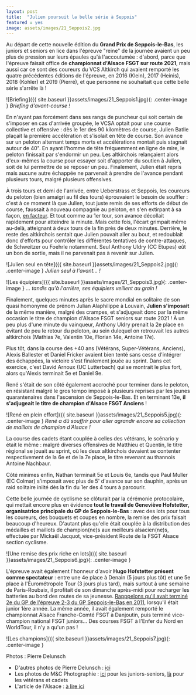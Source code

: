 ```yaml
---
layout: post
title:  "Julien poursuit la belle série à Seppois"
featured : yes
image: assets/images/21_Seppois2.jpg
---
```


Au départ de cette nouvelle édition du **Grand Prix de Seppois-le-Bas**, les juniors et seniors en lice dans l'épreuve "reine" de la journée avaient un peu plus de pression sur leurs épaules qu'à l'accoutumée : d'abord, parce que l'épreuve faisait office de **championnat d'Alsace FSGT sur route 2021**, mais aussi car ce sont des coureurs du VCS Altkirch qui avaient remporté les quatre précédentes éditions de l'épreuve, en 2016 (Klein), 2017 (Heinis), 2018 (Kohler) et 2019 (Pierré), et que personne ne souhaitait que cette belle série s'arrête là !

![Briefing]({{ site.baseurl }}assets/images/21_Seppois1.jpg){: .center-image }
_Briefing d'avant-course !_

En n'ayant pas forcément dans ses rangs de puncheur qui soit certain de s'imposer en cas d'arrivée groupée, le VCSA optait pour une course collective et offensive : dès le 1er des 90 kilomètres de course, Julien Batlle plaçait la première accélération et s'isolait en tête de course. Son avance sur un peloton alternant temps morts et accélérations montait puis stagnait autour de 40". En ayant l'homme de tête fréquemment en ligne de mire, le peloton finissait par s'endormir un peu. Les altkirchois relançaient alors d'eux-mêmes la course pour essayer soit d'apporter du soutien à Julien, soit de lui permettre de se reposer un peu. Finalement, Julien était repris mais aucune autre échappée ne parvenait à prendre de l'avance pendant plusieurs tours, malgré plusieurs offensives. 

À trois tours et demi de l'arrivée, entre Ueberstrass et Seppois, les coureurs du peloton (bien amaigri au fil des tours) éprouvaient le besoin de souffler : c'est à ce moment là que Julien, tout juste remis de ses efforts de début de course, faussait à nouveau compagnie au peloton, en s'en extirpant à sa façon, [en facteur](https://www.ouest-france.fr/tour-de-france/tour-de-france-un-jour-une-expression-partir-en-facteur-5119721). Et tout comme au 1er tour, son avance décollait rapidement pour atteindre la minute. Mais cette fois, l'écart grimpait même au-delà, atteignant à deux tours de la fin près de deux minutes. Derrière, le reste des altkirchois sentait que Julien pouvait aller au bout, et redoublait donc d'efforts pour contrôler les différentes tentatives de contre-attaques, de Schweitzer ou Foehrle notamment. Seul Anthony Uldry (CC Etupes) eût un bon de sortie, mais il ne parvenait pas à revenir sur Julien.

![Julien seul en tête]({{ site.baseurl }}assets/images/21_Seppois2.jpg){: .center-image }
_Julien seul à l'avant... !_

![Les équipiers]({{ site.baseurl }}assets/images/21_Seppois3.jpg){: .center-image }
_... tandis qu'à l'arrière, ses équipiers veillent au grain !_

Finalement, quelques minutes après le sacre mondial en solitaire de son quasi homonyme de prénom Julian Alaphilippe à Louvain, **Julien s'imposait** de la même manière, malgré des crampes, et s'adjugeait donc par la même occasion le titre de champion d'Alsace FSGT seniors sur route 2021 ! À un peu plus d'une minute du vainqueur, Anthony Uldry prenait la 2e place en évitant de peu le retour du peloton, au sein dulequel on retrouvait les autres altkirchois (Mathias 7e, Valentin 10e, Florian 14e, Antoine 17e).

Plus tôt, dans la course des +40 ans (Vétérans, Super-Vétérans, Anciens), Alexis Ballester et Daniel Fricker avaient bien tenté sans cesse d'intégrer des échappées, la victoire s'est finalement jouée au sprint. Dans cet exercice, c'est David Arnoux (UC Lutterbach) qui se montrait le plus fort, alors qu'Alexis terminait 5e et Daniel 9e.

René s'était de son côté également accroché pour terminer dans le peloton, en résistant malgré le gros tempo imposé à plusieurs reprises par les jeunes quarantenaires dans l'ascension de Seppois-le-Bas. Et en terminant 13e, **il s'adjugeait le titre de champion d'Alsace FSGT Anciens** !

![René en plein effort]({{ site.baseurl }}assets/images/21_Seppois5.jpg){: .center-image }
_René a dû souffrir pour aller agrandir encore sa collection de maillots de champion d'Alsace !_

La course des cadets étant couplée à celles des vétérans, le scénario y était le même : malgré diverses offensives de Matthieu et Quentin, le titre régional se jouait au sprint, où les deux altkirchois devaient se contenter respectivement de la 6e et de la 7e place, le titre revenant au thannois Antoine Nachbaur.

Côté minimes enfin, Nathan terminait 5e et Louis 6e, tandis que Paul Muller (EC Colmar) s'imposait avec plus de 5' d'avance sur son dauphin, après un raid solitaire iniité dès la fin du 1er des 4 tours à parcourir.

Cette belle journée de cyclisme se clôturait par la cérémonie protocolaire, qui mettait encore plus en évidence **tout le travail de Geneviève Hofstetter, organisatrice principale du GP de Seppois-le-Bas** : avec des lots pour tous les coureurs, des bouquets et coupes en nombre, la remise des prix faisait beaucoup d'heureux. D'autant plus qu'elle était couplée à la distribution des médailles et maillots de champion(ne)s aux meilleurs alsacien(ne)s, effectuée par Mickaël Jacquot, vice-président Route de la FSGT Alsace section cyclisme.

![Une remise des prix riche en lots]({{ site.baseurl }}assets/images/21_Seppois6.jpg){: .center-image }

L'épreuve avait également l'honneur d'avoir **Hugo Hofstetter présent comme spectateur** : entre une 4e place à Denain (5 jours plus tôt) et une 5e place à l'Eurométropole Tour (3 jours plus tard), mais surtout à une semaine de Paris-Roubaix, il profitait de son dimanche après-midi pour recharger les batteries au bord des routes de sa jeunesse. [Rapppelons qu'il avait terminé 2e du GP de l'épreuve 2-3 du GP Seppois-le-Bas en 2011](https://www.lalsace.fr/sport/2011/03/21/flandre-en-routier), lorsqu'il était junior 1ère année. La même année, il avait également remporté le championnat Alsace Franche-Comté FSGT à Danjoutin, puis terminé vice-champion national FSGT juniors...
Des courses FSGT à l'Enfer du Nord en WorldTour, il n'y a qu'un pas !

![Les champions]({{ site.baseurl }}assets/images/21_Seppois7.jpg){: .center-image }

Photos : Pierre Delunsch

* D'autres photos de Pierre Delunsch : [ici](https://www.facebook.com/media/set/?vanity=vcsaltkirch&set=a.1470101133373959)
* Les photos de M&C Photographie : [ici](https://www.facebook.com/media/set/?vanity=MC.Photographes&set=a.273258194799940) pour les juniors-seniors, [là](https://www.facebook.com/media/set/?vanity=MC.Photographes&set=a.273258194799940) pour les vétérans et cadets
* L'article de l'Alsace : [à lire ici](https://www.lalsace.fr/sport/2021/09/26/batlle-titre-en-force)




















